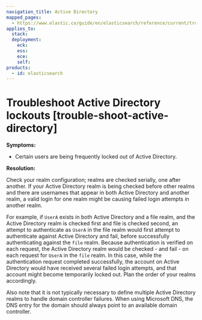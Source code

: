 ```yaml
---
navigation_title: Active Directory
mapped_pages:
  - https://www.elastic.co/guide/en/elasticsearch/reference/current/trouble-shoot-active-directory.html
applies_to:
  stack:
  deployment:
    eck:
    ess:
    ece:
    self:
products:
  - id: elasticsearch
---
```


# Troubleshoot Active Directory lockouts [trouble-shoot-active-directory]

**Symptoms:**

* Certain users are being frequently locked out of Active Directory.

**Resolution:**

Check your realm configuration; realms are checked serially, one after another. If your Active Directory realm is being checked before other realms and there are usernames that appear in both Active Directory and another realm, a valid login for one realm might be causing failed login attempts in another realm.

For example, if `UserA` exists in both Active Directory and a file realm, and the Active Directory realm is checked first and file is checked second, an attempt to authenticate as `UserA` in the file realm would first attempt to authenticate against Active Directory and fail, before successfully authenticating against the `file` realm. Because authentication is verified on each request, the Active Directory realm would be checked - and fail - on each request for `UserA` in the `file` realm. In this case, while the authentication request completed successfully, the account on Active Directory would have received several failed login attempts, and that account might become temporarily locked out. Plan the order of your realms accordingly.

Also note that it is not typically necessary to define multiple Active Directory realms to handle domain controller failures. When using Microsoft DNS, the DNS entry for the domain should always point to an available domain controller.

